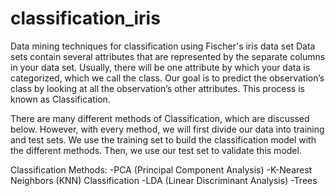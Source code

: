 # classification_iris
Data mining techniques for classification using Fischer's iris data set
Data sets contain several attributes that are represented by the separate columns in your data set. Usually, there will be one attribute by which your data is categorized, which we call the class. Our goal is to predict the observation’s class by looking at all the observation’s other attributes. This process is known as Classification. 

There are many different methods of Classification, which are discussed below. However, with every method, we will first divide our data into training and test sets. We use the training set to build the classification model with the different methods. Then, we use our test set to validate this model. 

Classification Methods:
-PCA (Principal Component Analysis)
-K-Nearest Neighbors (KNN) Classification
-LDA (Linear Discriminant Analysis)
-Trees
